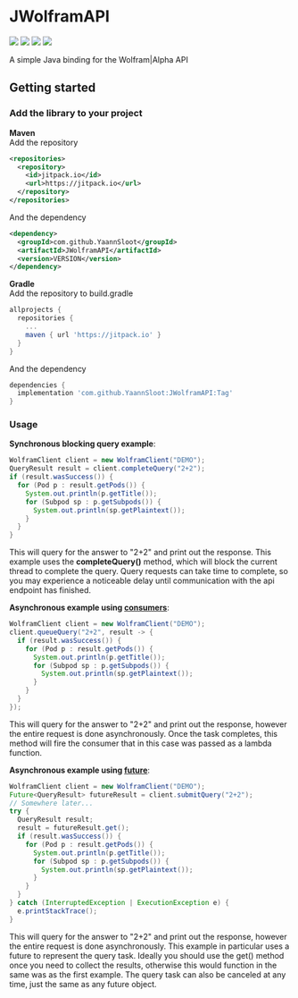# JWolframAPI
[![](https://jitpack.io/v/YaannSloot/JWolframAPI.svg)](https://jitpack.io/#YaannSloot/JWolframAPI)
[![](https://img.shields.io/badge/javadoc-1.0.1-blue)](https://javadoc.jitpack.io/com/github/YaannSloot/JWolframAPI/1.0.1/javadoc)
[![](https://img.shields.io/badge/Wolfram%7CAlpha%20API-home%20page-orange)](http://products.wolframalpha.com/api/)
[![](https://img.shields.io/badge/Wolfram%7CAlpha%20API-documentation-orange)](http://products.wolframalpha.com/docs/WolframAlpha-API-Reference.pdf)  
  
A simple Java binding for the Wolfram|Alpha API

## Getting started

### Add the library to your project
**Maven**  
Add the repository
```xml
<repositories>
  <repository>
    <id>jitpack.io</id>
    <url>https://jitpack.io</url>
  </repository>
</repositories>
```
And the dependency
```xml
<dependency>
  <groupId>com.github.YaannSloot</groupId>
  <artifactId>JWolframAPI</artifactId>
  <version>VERSION</version>
</dependency>
```
**Gradle**  
Add the repository to build.gradle
```gradle
allprojects {
  repositories {
    ...
    maven { url 'https://jitpack.io' }
  }
}
```
And the dependency
```gradle
dependencies {
  implementation 'com.github.YaannSloot:JWolframAPI:Tag'
}
```
### Usage
**Synchronous blocking query example**:
```java
WolframClient client = new WolframClient("DEMO");
QueryResult result = client.completeQuery("2+2");
if (result.wasSuccess()) {
  for (Pod p : result.getPods()) {
    System.out.println(p.getTitle());
    for (Subpod sp : p.getSubpods()) {
      System.out.println(sp.getPlaintext());
    }
  }
}
```
This will query for the answer to "2+2" and print out the response. This example uses the **completeQuery()** method, which will block the current thread to complete the query. Query requests can take time to complete, so you may experience a noticeable delay until communication with the api endpoint has finished.  
  
**Asynchronous example using [consumers](https://docs.oracle.com/javase/8/docs/api/java/util/function/Consumer.html)**:
```java
WolframClient client = new WolframClient("DEMO");
client.queueQuery("2+2", result -> {
  if (result.wasSuccess()) {
    for (Pod p : result.getPods()) {
      System.out.println(p.getTitle());
      for (Subpod sp : p.getSubpods()) {
        System.out.println(sp.getPlaintext());
      }
    }
  }
});
```
This will query for the answer to "2+2" and print out the response, however the entire request is done asynchronously. Once the task completes, this method will fire the consumer that in this case was passed as a lambda function.  
  
**Asynchronous example using [future](https://docs.oracle.com/javase/8/docs/api/java/util/concurrent/Future.html)**:
```java
WolframClient client = new WolframClient("DEMO");
Future<QueryResult> futureResult = client.submitQuery("2+2");
// Somewhere later...
try {
  QueryResult result;
  result = futureResult.get();
  if (result.wasSuccess()) {
    for (Pod p : result.getPods()) {
      System.out.println(p.getTitle());
      for (Subpod sp : p.getSubpods()) {
        System.out.println(sp.getPlaintext());
      }
    }
  }
} catch (InterruptedException | ExecutionException e) {
  e.printStackTrace();
}
```
This will query for the answer to "2+2" and print out the response, however the entire request is done asynchronously. This example in particular uses a future to represent the query task. Ideally you should use the get() method once you need to collect the results, otherwise this would function in the same was as the first example. The query task can also be canceled at any time, just the same as any future object.
